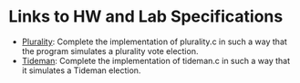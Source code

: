 # Links to HW and Lab Specifications
* [Plurality](https://cs50.harvard.edu/x/2023/psets/3/plurality/): Complete the implementation of plurality.c in such a way that the program simulates a plurality vote election.
* [Tideman](https://cs50.harvard.edu/x/2023/psets/3/tideman/): Complete the implementation of tideman.c in such a way that it simulates a Tideman election.
